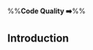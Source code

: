 <link rel="stylesheet" href="{{baseUrl}}/css/textbook.css">

<div class="website-content">

%%**Code Quality :arrow_right:**%%

## Introduction

<div id="main">

<include src="basics/embed.md" />

</div>

</div>
</div>
